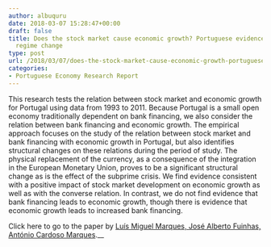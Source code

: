 ```yaml
---
author: albuquru
date: 2018-03-07 15:28:47+00:00
draft: false
title: Does the stock market cause economic growth? Portuguese evidence of economic
  regime change
type: post
url: /2018/03/07/does-the-stock-market-cause-economic-growth-portuguese-evidence-of-economic-regime-change/
categories:
- Portuguese Economy Research Report
---
```


This research tests the relation between stock market and economic growth for Portugal using data from 1993 to 2011. Because Portugal is a small open economy traditionally dependent on bank financing, we also consider the relation between bank financing and economic growth. The empirical approach focuses on the study of the relation between stock market and bank financing with economic growth in Portugal, but also identifies structural changes on these relations during the period of study. The physical replacement of the currency, as a consequence of the integration in the European Monetary Union, proves to be a significant structural change as is the effect of the subprime crisis. We find evidence consistent with a positive impact of stock market development on economic growth as well as with the converse relation. In contrast, we do not find evidence that bank financing leads to economic growth, though there is evidence that economic growth leads to increased bank financing.

Click here to go to the paper by [Luís Miguel Marques, José Alberto Fuinhas, António Cardoso Marques](https://www.sciencedirect.com/science/article/pii/S0264999313000655).__
